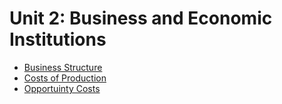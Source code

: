 # Unit 2: Business and Economic Institutions

- [Business Structure](assignments/business-structure.md)
- [Costs of Production](assignments/costs-of-production.md)
- [Opportuinty Costs](assignments/opportuinty-costs.md)
